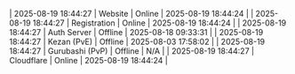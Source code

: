| 2025-08-19 18:44:27 | Website | Online | 2025-08-19 18:44:24 |
| 2025-08-19 18:44:27 | Registration | Online | 2025-08-19 18:44:24 |
| 2025-08-19 18:44:27 | Auth Server | Offline | 2025-08-18 09:33:31 |
| 2025-08-19 18:44:27 | Kezan (PvE) | Offline | 2025-08-03 17:58:02 |
| 2025-08-19 18:44:27 | Gurubashi (PvP) | Offline | N/A |
| 2025-08-19 18:44:27 | Cloudflare | Online | 2025-08-19 18:44:24 |
